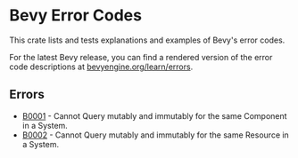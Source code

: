 # Bevy Error Codes

This crate lists and tests explanations and examples of Bevy's error codes.

For the latest Bevy release, you can find a rendered version of the error code descriptions at
[bevyengine.org/learn/errors].

[bevyengine.org/learn/errors]: https://bevyengine.org/learn/errors

## Errors

- [B0001](B0001.md) - Cannot Query mutably and immutably for the same Component in a System.
- [B0002](B0002.md) - Cannot Query mutably and immutably for the same Resource in a System.
